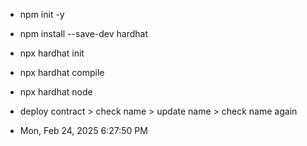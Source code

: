- npm init -y
- npm install --save-dev hardhat
- npx hardhat init
- npx hardhat compile
- npx hardhat node

- deploy contract > check name > update name > check name again

- Mon, Feb 24, 2025  6:27:50 PM
